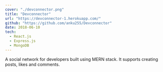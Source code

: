 ```yaml
---
cover: "./devconnector.png"
title: "Devconnector"
url: "https://devconnector-1.herokuapp.com/"
github: "https://github.com/anku255/Devconnector"
date: 2018-06-10
tech:
  - React.js
  - Express.js
  - MongoDB
---
```

A social network for developers built using MERN stack. It supports creating posts, likes and comments.
